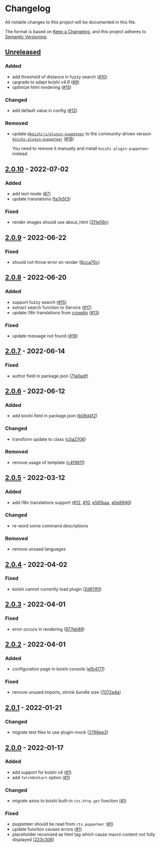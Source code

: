 # Changelog

All notable changes to this project will be documented in this file.

The format is based on [Keep a Changelog](https://keepachangelog.com/en/1.0.0/),
and this project adheres to [Semantic Versioning](https://semver.org/spec/v2.0.0.html).

## [Unreleased]

### Added

- add threshold of distance in fuzzy search ([#10](https://github.com/AwesomeHamster/koishi-plugin-ffxiv-macrodict/pull/10))
- upgrade to adapt koishi v4.8 ([#9](https://github.com/AwesomeHamster/koishi-plugin-ffxiv-macrodict/pull/9))
- optimize html rendering ([#15](https://github.com/AwesomeHamster/koishi-plugin-ffxiv-macrodict/pull/15))

### Changed

- add default value in config ([#12](https://github.com/AwesomeHamster/koishi-plugin-ffxiv-macrodict/pull/12))

### Removed

- update [`@koishijs/plugin-puppeteer`](https://www.npmjs.com/package/@koishijs/plugin-puppeteer) to the community-driven version [`koishi-plugin-puppeteer`](https://www.npmjs.com/package/koishi-plugin-puppeteer) ([#18](https://github.com/AwesomeHamster/koishi-plugin-ffxiv-macrodict/pull/18))

  You need to remove it manually and install `koishi-plugin-puppeteer` instead.

## [2.0.10] - 2022-07-02

### Added

- add text mode ([#7](https://github.com/AwesomeHamster/koishi-plugin-ffxiv-macrodict/pull/7))
- update translations ([fa7e5f3](https://github.com/AwesomeHamster/koishi-plugin-ffxiv-macrodict/commit/fa7e5f3aeeb58b26b29a5ca96684ede094a93884))

### Fixed

- render images should use about_html ([311e59c](https://github.com/AwesomeHamster/koishi-plugin-ffxiv-macrodict/commit/311e59c19d0003c55f8704f35e421eaff4467e17))

## [2.0.9] - 2022-06-22

### Fixed

- should not throw error on render ([6cca70c](https://github.com/AwesomeHamster/koishi-plugin-ffxiv-macrodict/commit/6cca70c2462bac173b1802294f40d22ab466d498))

## [2.0.8] - 2022-06-20

### Added

- support fuzzy search ([#15](https://github.com/AwesomeHamster/koishi-plugin-ffxiv-macrodict/pull/15))
- extract search function to Service ([#17](https://github.com/AwesomeHamster/koishi-plugin-ffxiv-macrodict/pull/17))
- update i18n translations from [crowdin](https://crowdin.com/project/hatsushimo) ([#13](https://github.com/AwesomeHamster/koishi-plugin-ffxiv-macrodict/pull/13))

### Fixed

- update message not found ([#19](https://github.com/AwesomeHamster/koishi-plugin-ffxiv-macrodict/pull/19))

## [2.0.7] - 2022-06-14

### Fixed

- author field in package.json ([71a0adf](https://github.com/AwesomeHamster/koishi-plugin-ffxiv-macrodict/commit/71a0adff6a1dffcde69e37ed8bddaf3a8650433a))

## [2.0.6] - 2022-06-12

### Added

- add koishi field in package.json ([b06d4f2](https://github.com/AwesomeHamster/koishi-plugin-ffxiv-macrodict/commit/b06d4f232d704e8f622af645045f55aa0e41e15d))

### Changed

- transform update to class ([c0a2706](https://github.com/AwesomeHamster/koishi-plugin-ffxiv-macrodict/commit/c0a2706cd6b5c3a4f09633ca6d136a89422ada92))

### Removed

- remove usage of template ([c4f9611](https://github.com/AwesomeHamster/koishi-plugin-ffxiv-macrodict/commit/c4f9611abb85b805ed5c3d83b6a6e009ca1c0b9e))

## [2.0.5] - 2022-03-12

### Added

- add i18n translations support ([#12](https://github.com/AwesomeHamster/koishi-plugin-ffxiv-macrodict/pull/12), [#10](https://github.com/AwesomeHamster/koishi-plugin-ffxiv-macrodict/pull/10), [e581baa](https://github.com/AwesomeHamster/koishi-plugin-ffxiv-macrodict/commit/e581baa11205f77d3f2fe71806cf93fe5110b335), [a0e8940](https://github.com/AwesomeHamster/koishi-plugin-ffxiv-macrodict/commit/a0e89409189f479c5f9c5766bb90d6da33171e82))

### Changed

- re-word some command descriptions

### Removed

- remove unused languages

## [2.0.4] - 2022-04-02

### Fixed

- koishi cannot currently load plugin ([2d611f0](https://github.com/AwesomeHamster/koishi-plugin-ffxiv-macrodict/commit/2d611f0de9cae04e996ef80bca6784d8573f636e))

## [2.0.3] - 2022-04-01

### Fixed

- error occurs in rendering ([977eb89](https://github.com/AwesomeHamster/koishi-plugin-ffxiv-macrodict/commit/977eb891db90e3f44790f40d5a8f21aa45a75930))

## [2.0.2] - 2022-04-01

### Added

- configuration page in koishi console ([efb4171](https://github.com/AwesomeHamster/koishi-plugin-ffxiv-macrodict/commit/efb4171095d8ef73c3ebbdec4904b66c15497a52))

### Fixed

- remove unused imports, shrink bundle size ([7072e4a](https://github.com/AwesomeHamster/koishi-plugin-ffxiv-macrodict/commit/7072e4a40c90b9732e3ce2e2695b79e55e5d0694))

## [2.0.1] - 2022-01-21

### Changed

- migrate test files to use plugin-mock ([2766ee3](https://github.com/AwesomeHamster/koishi-plugin-ffxiv-macrodict/commit/2766ee35b7274221b57d0a13540d4b9b19c522eb))

## [2.0.0] - 2022-01-17

### Added

- add support for koishi v4 ([#1](https://github.com/AwesomeHamster/koishi-plugin-ffxiv-macrodict/pull/1))
- add `fetchOnStart` option ([#1](https://github.com/AwesomeHamster/koishi-plugin-ffxiv-macrodict/pull/1))

### Changed

- migrate axios to koishi built-in `ctx.http.get` function ([#1](https://github.com/AwesomeHamster/koishi-plugin-ffxiv-macrodict/pull/1))

### Fixed

- puppeteer should be read from `ctx.puppeteer` ([#1](https://github.com/AwesomeHamster/koishi-plugin-ffxiv-macrodict/pull/1))
- update function causes errors ([#1](https://github.com/AwesomeHamster/koishi-plugin-ffxiv-macrodict/pull/1))
- placeholder reconized as html tag which cause macro content not fully displayed ([223c306](https://github.com/AwesomeHamster/koishi-plugin-ffxiv-macrodict/commit/223c30647ea95d9d52cca3133f3a728f88de1315))

[Unreleased]: https://github.com/AwesomeHamster/koishi-plugin-ffxiv-macrodict/compare/v2.0.10...HEAD
[2.0.10]: https://github.com/AwesomeHamster/koishi-plugin-ffxiv-macrodict/compare/v2.0.9...v2.0.10
[2.0.9]: https://github.com/AwesomeHamster/koishi-plugin-ffxiv-macrodict/compare/v2.0.8...v2.0.9
[2.0.8]: https://github.com/AwesomeHamster/koishi-plugin-ffxiv-macrodict/compare/v2.0.7...v2.0.8
[2.0.7]: https://github.com/AwesomeHamster/koishi-plugin-ffxiv-macrodict/compare/v2.0.6...v2.0.7
[2.0.6]: https://github.com/AwesomeHamster/koishi-plugin-ffxiv-macrodict/compare/v2.0.5...v2.0.6
[2.0.5]: https://github.com/AwesomeHamster/koishi-plugin-ffxiv-macrodict/compare/v2.0.4...v2.0.5
[2.0.4]: https://github.com/AwesomeHamster/koishi-plugin-ffxiv-macrodict/compare/v2.0.3...v2.0.4
[2.0.3]: https://github.com/AwesomeHamster/koishi-plugin-ffxiv-macrodict/compare/v2.0.2...v2.0.3
[2.0.2]: https://github.com/AwesomeHamster/koishi-plugin-ffxiv-macrodict/compare/v2.0.1...v2.0.2
[2.0.1]: https://github.com/AwesomeHamster/koishi-plugin-ffxiv-macrodict/compare/v2.0.0...v2.0.1
[2.0.0]: https://github.com/AwesomeHamster/koishi-plugin-ffxiv-macrodict/commit/c801c9c59588807a66180dc737526c4fda7bf71a